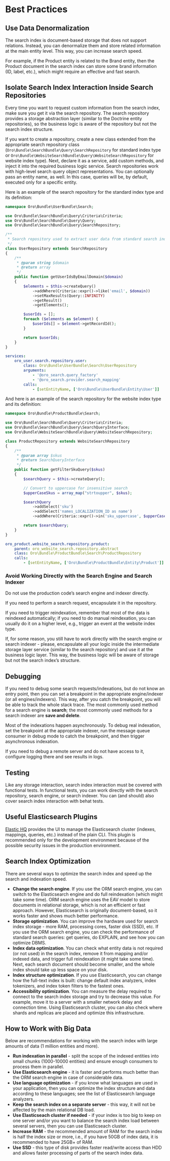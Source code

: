 <a id="search-best-practices"></a>

# Best Practices

## Use Data Denormalization

The search index is document-based storage that does not support relations. Instead, you can denormalize them and store related information at the main entity level. This way, you can increase search speed.

For example, if the Product entity is related to the Brand entity, then the Product document in the search index can store some brand information (ID, label, etc.), which might require an effective and fast search.

## Isolate Search Index Interaction Inside Search Repositories

Every time you want to request custom information from the search index, make sure you get it via the search repository. The search repository provides a storage abstraction layer (similar to the Doctrine entity repositories), so the business logic is aware of the repository but not the search index structure.

If you want to create a repository, create a new class extended from the appropriate search repository class (`Oro\Bundle\SearchBundle\Query\SearchRepository` for standard index type or `Oro\Bundle\WebsiteSearchBundle\Query\WebsiteSearchRepository` for website index type). Next, declare it as a service, add custom methods, and inject it into the required business logic service. Search repositories work with high-level search query object representations. You can optionally pass an entity name, as well. In this case, queries will be, by default, executed only for a specific entity.

Here is an example of the search repository for the standard index type and its definition:

```php
namespace Oro\Bundle\UserBundle\Search;

use Oro\Bundle\SearchBundle\Query\Criteria\Criteria;
use Oro\Bundle\SearchBundle\Query\Query;
use Oro\Bundle\SearchBundle\Query\SearchRepository;

/**
 * Search repository used to extract user data from standard search index
 */
class UserRepository extends SearchRepository
{
    /**
     * @param string $domain
     * @return array
     */
    public function getUserIdsByEmailDomain($domain)
    {
        $elements = $this->createQuery()
            ->addWhere(Criteria::expr()->like('email', $domain))
            ->setMaxResults(Query::INFINITY)
            ->getResult()
            ->getElements();

        $userIds = [];
        foreach ($elements as $element) {
            $userIds[] = $element->getRecordId();
        }

        return $userIds;
    }
}
```

```yaml
services:
    oro_user.search.repository.user:
        class: Oro\Bundle\UserBundle\Search\UserRepository
        arguments:
            - '@oro_search.query_factory'
            - '@oro_search.provider.search_mapping'
        calls:
            - [setEntityName, ['Oro\Bundle\UserBundle\Entity\User']]
```

And here is an example of the search repository for the website index type and its definition:

```php
namespace Oro\Bundle\ProductBundle\Search;

use Oro\Bundle\SearchBundle\Query\Criteria\Criteria;
use Oro\Bundle\SearchBundle\Query\SearchQueryInterface;
use Oro\Bundle\WebsiteSearchBundle\Query\WebsiteSearchRepository;

class ProductRepository extends WebsiteSearchRepository
{
    /**
     * @param array $skus
     * @return SearchQueryInterface
     */
    public function getFilterSkuQuery($skus)
    {
        $searchQuery = $this->createQuery();

        // Convert to uppercase for insensitive search
        $upperCaseSkus = array_map("strtoupper", $skus);

        $searchQuery
            ->addSelect('sku')
            ->addSelect('names_LOCALIZATION_ID as name')
            ->addWhere(Criteria::expr()->in('sku_uppercase', $upperCaseSkus));

        return $searchQuery;
    }
}
```

```yaml
oro_product.website_search.repository.product:
    parent: oro_website_search.repository.abstract
    class: Oro\Bundle\ProductBundle\Search\ProductRepository
    calls:
        - [setEntityName, ['Oro\Bundle\ProductBundle\Entity\Product']]
```

### Avoid Working Directly with the Search Engine and Search Indexer

Do not use the production code’s search engine and indexer directly.

If you need to perform a search request, encapsulate it in the repository.

If you need to trigger reindexation, remember that most of the data is reindexed automatically; if you need to do manual reindexation, you can usually do it on a higher level, e.g., trigger an event at the website index type.

If, for some reason, you still have to work directly with the search engine or search indexer - please, encapsulate all your logic inside the intermediate storage layer service (similar to the search repository) and use it at the business logic layer. This way, the business logic will be aware of storage but not the search index’s structure.

## Debugging

If you need to debug some search requests/indexations, but do not know an entry point, then you can set a breakpoint in the appropriate engine/indexer (or all engines/indexers). This way, after you catch the breakpoint, you will be able to track the whole stack trace. The most commonly used method for a search engine is **search**; the most commonly used methods for a search indexer are **save and delete**.

Most of the indexations happen asynchronously. To debug real indexation, set the breakpoint at the appropriate indexer, run the message queue consumer in debug mode to catch the breakpoint, and then trigger asynchronous indexation.

If you need to debug a remote server and do not have access to it, configure logging there and see results in logs.

## Testing

Like any storage interaction, search index interaction must be covered with functional tests. In functional tests, you can work directly with the search repository, search engine, or search indexer. You can (and should) also cover search index interaction with behat tests.

## Useful Elasticsearch Plugins

<a href="http://www.elastichq.org/" target="_blank">Elastic HQ</a> provides the UI to manage the Elasticsearch cluster (indexes, mappings, queries, etc.) instead of the plain CLI. This plugin is recommended only for the development environment because of the possible security issues in the production environment.

## Search Index Optimization

There are several ways to optimize the search index and speed up the search and indexation speed.

* **Change the search engine**. If you use the ORM search engine, you can switch to the Elasticsearch engine and do full reindexation (which might take some time). ORM search engine uses the EAV model to store documents in relational storage, which is not an efficient or fast approach. However, Elasticsearch is originally document-based, so it works faster and shows much better performance.
* **Storage optimization**. You can improve the hardware used for search index storage - more RAM, processing cores, faster disk (SSD), etc. If you use the ORM search engine, you can check the performance of standard search queries: get queries, do EXPLAIN, and see how you can optimize DBMS.
* **Index data optimization**. You can check what entity data is not required (or not used) in the search index, remove it from mapping and/or indexed data, and trigger full reindexation (it might take some time). Next, each search document should become smaller, and the whole index should take up less space on your disk.
* **Index structure optimization**. If you use Elasticsearch, you can change how the full-text index is built: change default index analyzers, index tokenizers, and index token filters to the fastest ones.
* **Accessibility optimization**. You can measure the delay required to connect to the search index storage and try to decrease this value. For example, move it to a server with a smaller network delay and connection time. Using Elasticsearch cluster, you can also check where shards and replicas are placed and optimize this infrastructure.

## How to Work with Big Data

Below are recommendations for working with the search index with large amounts of data (1 million entities and more).

* **Run indexation in parallel** - split the scope of the indexed entities into small chunks (1000-10000 entities) and ensure enough consumers to process them in parallel.
* **Use Elasticsearch engine** - it is faster and performs much better than the ORM search engine in case of considerable data.
* **Use language optimization** - if you know what languages are used in your application, then you can optimize the index structure and data according to these languages; see the list of Elasticsearch language analyzers.
* **Keep the search index on a separate server** - this way, it will not be affected by the main relational DB load.
* **Use Elasticseach cluster if needed** - if your index is too big to keep on one server and/or you want to balance the search index load between several servers, then you can use Elasticseach cluster.
* **Increase RAM** - the recommended amount of RAM for the search index is half the index size or more, i.e., if you have 50GB of index data, it is recommended to have 25GB+ of RAM.
* **Use SSD** - this type of disk provides faster read/write access than HDD and allows faster processing of parts of the search index data.

<!-- Frontend -->

